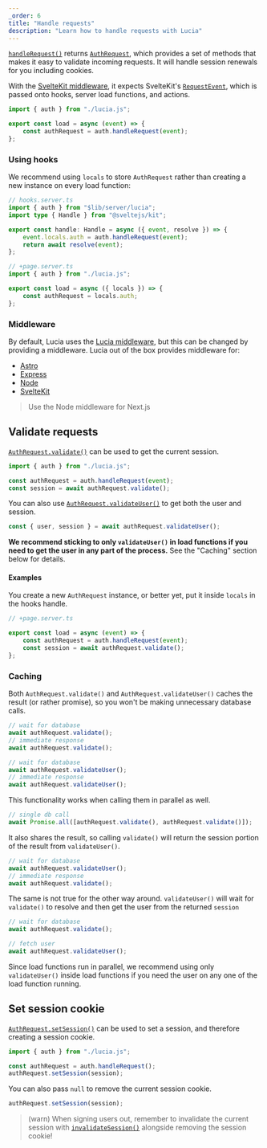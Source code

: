 ```yaml
---
_order: 6
title: "Handle requests"
description: "Learn how to handle requests with Lucia"
---
```


[`handleRequest()`](/reference/lucia-auth/auth#handlerequest) returns [`AuthRequest`](/reference/lucia-auth/authrequest), which provides a set of methods that makes it easy to validate incoming requests. It will handle session renewals for you including cookies.

With the [SvelteKit middleware](/middleware/sveltekit), it expects SvelteKit's [`RequestEvent`](https://kit.svelte.dev/docs/types#public-types-requestevent), which is passed onto hooks, server load functions, and actions.

```ts
import { auth } from "./lucia.js";

export const load = async (event) => {
	const authRequest = auth.handleRequest(event);
};
```

### Using hooks

We recommend using `locals` to store `AuthRequest` rather than creating a new instance on every load function:

```ts
// hooks.server.ts
import { auth } from "$lib/server/lucia";
import type { Handle } from "@sveltejs/kit";

export const handle: Handle = async ({ event, resolve }) => {
	event.locals.auth = auth.handleRequest(event);
	return await resolve(event);
};
```

```ts
// +page.server.ts
import { auth } from "./lucia.js";

export const load = async ({ locals }) => {
	const authRequest = locals.auth;
};
```

### Middleware

By default, Lucia uses the [Lucia middleware](/middleware/lucia), but this can be changed by providing a middleware. Lucia out of the box provides middleware for:

- [Astro](/middleware/astro)
- [Express](/middleware/express)
- [Node](/middleware/node)
- [SvelteKit](/middleware/sveltekit)

> Use the Node middleware for Next.js

## Validate requests

[`AuthRequest.validate()`](/reference/lucia-auth/authrequest#validate) can be used to get the current session.

```ts
import { auth } from "./lucia.js";

const authRequest = auth.handleRequest(event);
const session = await authRequest.validate();
```

You can also use [`AuthRequest.validateUser()`](/reference/lucia-auth/authrequest#validateuser) to get both the user and session.

```ts
const { user, session } = await authRequest.validateUser();
```

**We recommend sticking to only `validateUser()` in load functions if you need to get the user in any part of the process.** See the "Caching" section below for details.

#### Examples

You create a new `AuthRequest` instance, or better yet, put it inside `locals` in the hooks handle.

```ts
// +page.server.ts

export const load = async (event) => {
	const authRequest = auth.handleRequest(event);
	const session = await authRequest.validate();
};
```

### Caching

Both `AuthRequest.validate()` and `AuthRequest.validateUser()` caches the result (or rather promise), so you won't be making unnecessary database calls.

```ts
// wait for database
await authRequest.validate();
// immediate response
await authRequest.validate();
```

```ts
// wait for database
await authRequest.validateUser();
// immediate response
await authRequest.validateUser();
```

This functionality works when calling them in parallel as well.

```ts
// single db call
await Promise.all([authRequest.validate(), authRequest.validate()]);
```

It also shares the result, so calling `validate()` will return the session portion of the result from `validateUser()`.

```ts
// wait for database
await authRequest.validateUser();
// immediate response
await authRequest.validate();
```

The same is not true for the other way around. `validateUser()` will wait for `validate()` to resolve and then get the user from the returned `session`

```ts
// wait for database
await authRequest.validate();

// fetch user
await authRequest.validateUser();
```

Since load functions run in parallel, we recommend using only `validateUser()` inside load functions if you need the user on any one of the load function running.

## Set session cookie

[`AuthRequest.setSession()`](/reference/lucia-auth/authrequest#validateuser) can be used to set a session, and therefore creating a session cookie.

```ts
import { auth } from "./lucia.js";

const authRequest = auth.handleRequest();
authRequest.setSession(session);
```

You can also pass `null` to remove the current session cookie.

```ts
authRequest.setSession(session);
```

> (warn) When signing users out, remember to invalidate the current session with [`invalidateSession()`](/reference/lucia-auth/auth#invalidatesession) alongside removing the session cookie!
